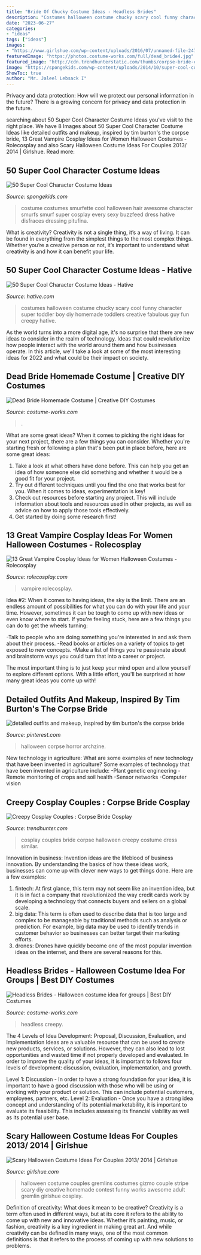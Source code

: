 ```yaml
---
title: "Bride Of Chucky Costume Ideas - Headless Brides"
description: "Costumes halloween costume chucky scary cool funny character super toddler boy diy homemade toddlers creative fabulous guy fun creepy hative"
date: "2023-06-27"
categories:
- "ideas"
tags: ["ideas"]
images:
- "https://www.girlshue.com/wp-content/uploads/2016/07/unnamed-file-2470.jpg"
featuredImage: "https://photos.costume-works.com/full/dead_bride4.jpg"
featured_image: "http://cdn.trendhunterstatic.com/thumbs/corpse-bride-cosplay.jpeg"
image: "https://spongekids.com/wp-content/uploads/2014/10/super-cool-costume-ideas/33-smurfette-costume.jpg"
ShowToc: true
author: "Mr. Jaleel Lebsack I"
---
```



Privacy and data protection: How will we protect our personal information in the future?
There is a growing concern for privacy and data protection in the future.

	

		
searching about 50 Super Cool Character Costume Ideas you've visit to the right place. We have 8 Images about 50 Super Cool Character Costume Ideas like detailed outfits and makeup, inspired by tim burton&#039;s the corpse bride, 13 Great Vampire Cosplay Ideas for Women Halloween Costumes - Rolecosplay and also Scary Halloween Costume Ideas For Couples 2013/ 2014 | Girlshue. Read more:
		
    
## 50 Super Cool Character Costume Ideas

<img loading=lazy src="https://spongekids.com/wp-content/uploads/2014/10/super-cool-costume-ideas/33-smurfette-costume.jpg" onerror="this.onerror=null;this.src='https://tse1.mm.bing.net/th?id=OIP.cEExjpPPCuDd2QGurNYOwQHaLH&amp;pid=15.1';" alt="50 Super Cool Character Costume Ideas">

_Source: spongekids.com_

>costume costumes smurfette cool halloween hair awesome character smurfs smurf super cosplay every sexy buzzfeed dress hative disfraces dressing pitufina. 

	

What is creativity?
Creativity is not a single thing, it’s a way of living. It can be found in everything from the simplest things to the most complex things. Whether you’re a creative person or not, it’s important to understand what creativity is and how it can benefit your life.

    
## 50 Super Cool Character Costume Ideas - Hative

<img loading=lazy src="https://hative.com/wp-content/uploads/2014/10/super-cool-costume-ideas/40-scary-little-chucky-kids-halloween-costume.jpg" onerror="this.onerror=null;this.src='https://tse3.mm.bing.net/th?id=OIP.BwrLFCZ0NNktjDTqVyZpLAHaLQ&amp;pid=15.1';" alt="50 Super Cool Character Costume Ideas - Hative">

_Source: hative.com_

>costumes halloween costume chucky scary cool funny character super toddler boy diy homemade toddlers creative fabulous guy fun creepy hative. 

	

As the world turns into a more digital age, it's no surprise that there are new ideas to consider in the realm of technology. Ideas that could revolutionize how people interact with the world around them and how businesses operate. In this article, we'll take a look at some of the most interesting ideas for 2022 and what could be their impact on society.

    
## Dead Bride Homemade Costume | Creative DIY Costumes

<img loading=lazy src="https://photos.costume-works.com/full/dead_bride4.jpg" onerror="this.onerror=null;this.src='https://tse3.mm.bing.net/th?id=OIP.hc5n05f9VvyVYSo0MLOLfgHaKR&amp;pid=15.1';" alt="Dead Bride Homemade Costume | Creative DIY Costumes">

_Source: costume-works.com_

>. 

	

What are some great ideas?
When it comes to picking the right ideas for your next project, there are a few things you can consider. Whether you're starting fresh or following a plan that's been put in place before, here are some great ideas:
1. Take a look at what others have done before. This can help you get an idea of how someone else did something and whether it would be a good fit for your project. 
2. Try out different techniques until you find the one that works best for you. When it comes to ideas, experimentation is key! 
3. Check out resources before starting any project. This will include information about tools and resources used in other projects, as well as advice on how to apply those tools effectively. 
4. Get started by doing some research first!

    
## 13 Great Vampire Cosplay Ideas For Women Halloween Costumes - Rolecosplay

<img loading=lazy src="https://www.rolecosplay.com/blog/wp-content/uploads/2015/10/cosplay_of_ruka_souen___vampire_knight_by_vivianenobre-d5qa27g.jpg" onerror="this.onerror=null;this.src='https://tse2.mm.bing.net/th?id=OIP.SV0m5qP6Ek8-iL3X0oQh1QHaLH&amp;pid=15.1';" alt="13 Great Vampire Cosplay Ideas for Women Halloween Costumes - Rolecosplay">

_Source: rolecosplay.com_

>vampire rolecosplay. 

	

Idea #2:
When it comes to having ideas, the sky is the limit. There are an endless amount of possibilities for what you can do with your life and your time. However, sometimes it can be tough to come up with new ideas or even know where to start.
If you're feeling stuck, here are a few things you can do to get the wheels turning:

-Talk to people who are doing something you're interested in and ask them about their process.
-Read books or articles on a variety of topics to get exposed to new concepts.
-Make a list of things you're passionate about and brainstorm ways you could turn that into a career or project.

The most important thing is to just keep your mind open and allow yourself to explore different options. With a little effort, you'll be surprised at how many great ideas you come up with!

    
## Detailed Outfits And Makeup, Inspired By Tim Burton&#039;s The Corpse Bride

<img loading=lazy src="https://i.pinimg.com/736x/f0/90/f9/f090f9c404095e71df309e73996e43f2.jpg" onerror="this.onerror=null;this.src='https://tse3.mm.bing.net/th?id=OIP.wEcx_TfxdBxn4DEJKooHWAHaKA&amp;pid=15.1';" alt="detailed outfits and makeup, inspired by tim burton&#039;s the corpse bride">

_Source: pinterest.com_

>halloween corpse horror archzine. 

	

New technology in agriculture: What are some examples of new technology that have been invented in agriculture?
Some examples of technology that have been invented in agriculture include:
-Plant genetic engineering
-Remote monitoring of crops and soil health 
-Sensor networks 
-Computer vision

    
## Creepy Cosplay Couples : Corpse Bride Cosplay

<img loading=lazy src="http://cdn.trendhunterstatic.com/thumbs/corpse-bride-cosplay.jpeg" onerror="this.onerror=null;this.src='https://tse1.mm.bing.net/th?id=OIP.nm7pjPcgqDsm3LepAGxzpAHaLI&amp;pid=15.1';" alt="Creepy Cosplay Couples : Corpse Bride Cosplay">

_Source: trendhunter.com_

>cosplay couples bride corpse halloween creepy costume dress similar. 

	

Innovation in business:
Invention ideas are the lifeblood of business innovation. By understanding the basics of how these ideas work, businesses can come up with clever new ways to get things done. Here are a few examples: 
1. fintech: At first glance, this term may not seem like an invention idea, but it is in fact a company that revolutionized the way credit cards work by developing a technology that connects buyers and sellers on a global scale.
2. big data: This term is often used to describe data that is too large and complex to be manageable by traditional methods such as analysis or prediction. For example, big data may be used to identify trends in customer behavior so businesses can better target their marketing efforts. 
3. drones: Drones have quickly become one of the most popular invention ideas on the internet, and there are several reasons for this.

    
## Headless Brides - Halloween Costume Idea For Groups | Best DIY Costumes

<img loading=lazy src="https://photos.costume-works.com/full/headless_brides.jpg" onerror="this.onerror=null;this.src='https://tse2.mm.bing.net/th?id=OIP.36mCZJkzOJEJjwXdDGry_wHaNu&amp;pid=15.1';" alt="Headless Brides - Halloween costume idea for groups | Best DIY Costumes">

_Source: costume-works.com_

>headless creepy. 

	

The 4 Levels of Idea Development: Proposal, Discussion, Evaluation, and Implementation
Ideas are a valuable resource that can be used to create new products, services, or solutions. However, they can also lead to lost opportunities and wasted time if not properly developed and evaluated.
In order to improve the quality of your ideas, it is important to follows four levels of development: discussion, evaluation, implementation, and growth.

Level 1: Discussion - In order to have a strong foundation for your idea, it is important to have a good discussion with those who will be using or working with your product or solution. This can include potential customers, employees, partners, etc. Level 2: Evaluation - Once you have a strong idea concept and understanding of its potential marketability, it is important to evaluate its feasibility. This includes assessing its financial viability as well as its potential user base.

    
## Scary Halloween Costume Ideas For Couples 2013/ 2014 | Girlshue

<img loading=lazy src="https://www.girlshue.com/wp-content/uploads/2016/07/unnamed-file-2470.jpg" onerror="this.onerror=null;this.src='https://tse1.mm.bing.net/th?id=OIP.QHK16rOgm3sZoh2qHNSGwAAAAA&amp;pid=15.1';" alt="Scary Halloween Costume Ideas For Couples 2013/ 2014 | Girlshue">

_Source: girlshue.com_

>halloween costume couples gremlins costumes gizmo couple stripe scary diy creative homemade contest funny works awesome adult gremlin girlshue cosplay. 

	

Definition of creativity: What does it mean to be creative?
Creativity is a term often used in different ways, but at its core it refers to the ability to come up with new and innovative ideas. Whether it’s painting, music, or fashion, creativity is a key ingredient in making great art. And while creativity can be defined in many ways, one of the most common definitions is that it refers to the process of coming up with new solutions to problems.

